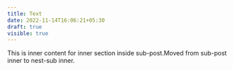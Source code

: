 ```yaml
---
title: Text
date: 2022-11-14T16:06:21+05:30
draft: true
visible: true
---
```

This is inner content for inner section inside sub-post.Moved from sub-post inner to nest-sub inner.
